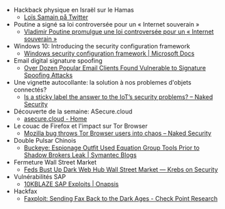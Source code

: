 *  Hackback physique en Israël sur le Hamas
	* [Loïs Samain på Twitter](https://twitter.com/lsamain/status/1125278162894622721)
*  Poutine a signé sa loi controversée pour un « Internet souverain »
	* [Vladimir Poutine promulgue une loi controversée pour un « Internet souverain »](https://www.01net.com/actualites/vladimir-poutine-promulgue-une-loi-controversee-pour-un-internet-souverain-1683889.html)
*  Windows 10: Introducing the security configuration framework
	* [Windows security configuration framework | Microsoft Docs](https://docs.microsoft.com/en-us/windows/security/threat-protection/windows-security-configuration-framework/windows-security-configuration-framework)
*  Email digital signature spoofing
	* [Over Dozen Popular Email Clients Found Vulnerable to Signature Spoofing Attacks](https://thehackernews.com/2019/04/email-signature-spoofing.html)
*  Une vignette autocollante: la solution à nos problemes d'objets connectés?
	* [Is a sticky label the answer to the IoT’s security problems? – Naked Security](https://nakedsecurity.sophos.com/2019/05/02/is-a-sticky-label-the-answer-to-the-iots-security-problems/)
*  Découverte de la semaine: ASecure.cloud
	* [asecure.cloud - Home](https://asecure.cloud/)
*  Le couac de Firefox et l'impact sur Tor Browser
	* [Mozilla bug throws Tor Browser users into chaos – Naked Security](https://nakedsecurity.sophos.com/2019/05/05/mozilla-bug-throws-tor-browser-users-into-chaos/)
*  Double Pulsar Chinois
	* [Buckeye: Espionage Outfit Used Equation Group Tools Prior to Shadow Brokers Leak | Symantec Blogs](https://www.symantec.com/blogs/threat-intelligence/buckeye-windows-zero-day-exploit)
*  Fermeture Wall Street Market
	* [Feds Bust Up Dark Web Hub Wall Street Market —  Krebs on Security](https://krebsonsecurity.com/2019/05/feds-bust-up-dark-web-hub-wall-street-market/)
*  Vulnérabilités SAP
	* [10KBLAZE SAP Exploits | Onapsis](https://www.onapsis.com/10kblaze)
*  Hackfax
	* [Faxploit: Sending Fax Back to the Dark Ages - Check Point Research](https://research.checkpoint.com/sending-fax-back-to-the-dark-ages/)
